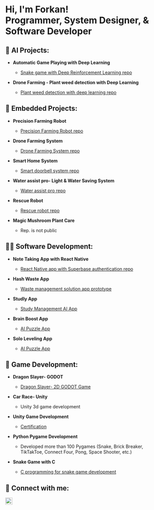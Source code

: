 <h1>Hi, I'm Forkan! <br/><a>Programmer</a>, <a>System Designer</a>, <a> & Software Developer</a></h1>

<h2>🤖 AI Projects:</h2>

- <b>Automatic Game Playing with Deep Learning</b>
  - [Snake game with Deep Reinforcement Learning repo](https://github.com/Forkan01/Automatic-Game-Playing-with-DL--Autonomous-Sys.-B)

- <b>Drone Farming - Plant weed detection with Deep Learning</b>
  - [Plant weed detection with deep learning repo](https://github.com/Forkan01/Autonomous-Systems-B-Lab_Group-D)

<h2>🦾 Embedded Projects:</h2>

- <b>Precision Farming Robot</b>
  - [Precision Farming Robot repo](https://github.com/Neaz145126/Team-4)
 
- <b>Drone Farming System</b>
  - [Drone Farming System repo](https://github.com/Forkan01/Autonomous-Systems-B-Lab_Group-D)

- <b>Smart Home System</b>
  - [Smart doorbell system repo](https://github.com/Sahat-fahim/Micro-controller-Lab-HSHL)

- <b>Water assist pro- Light & Water Saving System</b>
  - [Water assist pro repo](https://github.com/Shihab-007/Water-Assist-Pro-AVR-ATMEGA128A)

- <b>Rescue Robot</b>
  - [Rescue robot repo](https://github.com/MdLimonapu/RescueMe)
 
- <b>Magic Mushroom Plant Care</b>
  - Rep. is not public
 
<h2>👨‍💻 Software Development:</h2>

- <b>Note Taking App with React Native</b>
  - [React Native app with Superbase authentication repo](https://github.com/Forkan01/Note-Taking-App-with-React-Native)

- <b>Hash Waste App</b>
  - [Waste management solution app prototype](https://www.figma.com/proto/bT3gbhqR7tq4VoksDBTshy?type=design&node-id=0-1&mode=design&t=2V5mn2LQvTdTZl3x-6)

- <b>Studly App</b>
  - [Study Management AI App](https://studly-everything-student-needs.lovable.app/)

- <b>Brain Boost App</b>
  - [AI Puzzle App](https://brainboost.lovable.app)

- <b>Solo Leveling App</b>
  - [AI Puzzle App](https://quest-for-life-ai.lovable.app/)
 
<h2>🎲 Game Development:</h2>

- <b>Dragon Slayer- GODOT</b>
  - [Dragon Slayer- 2D GODOT Game](https://github.com/Forkan01/Dragon-Slayer-GODOT)

- <b>Car Race- Unity</b>
  - Unity 3d game development

- <b>Unity Game Development</b>
  - [Certification](https://acrobat.adobe.com/link/review?uri=urn%3Aaaid%3Ascds%3AUS%3A4b68af34-0865-326b-aa5e-2dff4059e2ab)
 
- <b>Python Pygame Development</b>
  - Developed more than 100 Pygames (Snake, Brick Breaker, TikTakToe, Connect Four, Pong, Space Shooter, etc.)
 
- <b>Snake Game with C</b>
  - [C programming for snake game development](https://github.com/Forkan01/SnakeGame-with-C_CS2)

<h2> 🤳 Connect with me:</h2>

[<img align="left" alt="Forkan | LinkedIn" width="22px" src="https://cdn.jsdelivr.net/npm/simple-icons@v3/icons/linkedin.svg" />][linkedin]

[linkedin]: https://www.linkedin.com/in/forkan02/

<!--
s a ✨ _special_ ✨ repository because its `README.md` (this file) appears on your GitHub profile.

Here are some ideas to get you started:

- 🔭 I’m currently working on ...
- 🌱 I’m currently learning ...
- 👯 I’m looking to collaborate on ...
- 🤔 I’m looking for help with ...
- 💬 Ask me about ...
- 📫 How to reach me: ...
- 😄 Pronouns: ...
- ⚡ Fun fact: ...
-->
